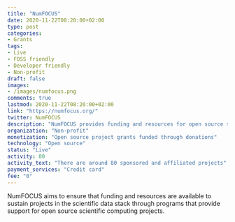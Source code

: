 ```yaml
---
title: "NumFOCUS"
date: 2020-11-22T08:20:00+02:00
type: post
categories:
- Grants
tags:
- Live
- FOSS friendly
- Developer friendly
- Non-profit
draft: false
images:
- /images/numfocus.png
comments: true
lastmod: 2020-11-22T08:20:00+02:00
link: "https://numfocus.org/"
twitter: NumFOCUS
description: "NumFOCUS provides funding and resources for open source scientific computing projects."
organization: "Non-profit"
monetization: "Open source project grants funded through donations"
technology: "Open source"
status: "Live"
activity: 80
activity_text: "There are around 80 sponsored and affiliated projects"
payment_services: "Credit card"
fee: "0"
---
```


NumFOCUS aims to ensure that funding and resources are available to sustain projects in the scientific data stack through programs that provide support for open source scientific computing projects.<!--more-->